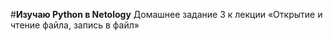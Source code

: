 #**Изучаю Python в Netology**
Домашнее задание 3 к лекции «Открытие и чтение файла, запись в файл»



